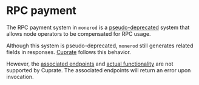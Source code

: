 # RPC payment
The RPC payment system in `monerod` is a [pseudo-deprecated](https://github.com/monero-project/monero/issues/8722)
system that allows node operators to be compensated for RPC usage.

Although this system is pseudo-deprecated, `monerod` still generates related fields in responses. [Cuprate](https://doc.cuprate.org/cuprate_rpc_types/base/struct.AccessResponseBase.html) follows this behavior.

However, the [associated endpoints](https://github.com/monero-project/monero/blob/cc73fe71162d564ffda8e549b79a350bca53c454/src/rpc/core_rpc_server.h#L182-L187) and [actual functionality](https://github.com/monero-project/monero/blob/cc73fe71162d564ffda8e549b79a350bca53c454/src/rpc/core_rpc_server.h#L260-L265) are not supported by Cuprate. The associated endpoints will return an error upon invocation.